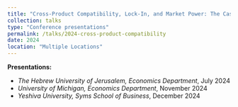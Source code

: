 ```yaml
---
title: "Cross-Product Compatibility, Lock-In, and Market Power: The Case of Smartphones and Laptops"
collection: talks
type: "Conference presentations"
permalink: /talks/2024-cross-product-compatibility
date: 2024
location: "Multiple Locations"
---
```


**Presentations:**

- *The Hebrew University of Jerusalem, Economics Department*, July 2024
- *University of Michigan, Economics Department*, November 2024
- *Yeshiva University, Syms School of Business*, December 2024

<!--

---
title: "Conference Proceeding talk 3 on Relevant Topic in Your Field"
collection: talks
type: "Conference proceedings talk"
permalink: /talks/2014-03-01-talk-3
venue: "Testing Institute of America 2014 Annual Conference"
date: 2014-03-01
location: "Los Angeles, CA"
---

This is a description of your conference proceedings talk, note the different field in type. You can put anything in this field.

-->
